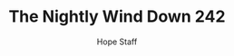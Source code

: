 ---
image: /assets/img/nwd/242_nwd_ephesians_5_8_niv.png
title: The Nightly Wind Down 242
categories:
  - The Nightly Wind Down
author: Hope Staff
notes: The Nightly Wind Down 242
embed: >-
  EMBED_GOES_HERE
transcript: >-
  SOME LINES OF TEXT START HERE
---